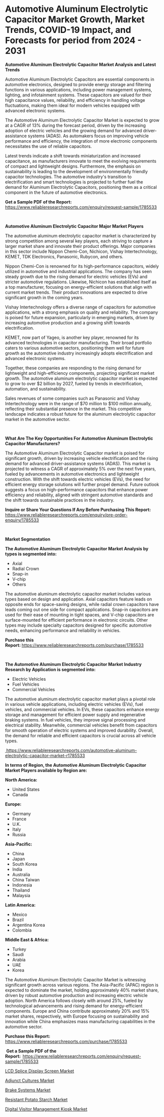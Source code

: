 <p><h1>Automotive Aluminum Electrolytic Capacitor Market Growth, Market Trends, COVID-19 Impact, and Forecasts for period from 2024 - 2031</h1></p><p><strong>Automotive Aluminum Electrolytic Capacitor Market Analysis and Latest Trends</strong></p>
<p><p>Automotive Aluminum Electrolytic Capacitors are essential components in automotive electronics, designed to provide energy storage and filtering functions in various applications, including power management systems, lighting, and infotainment systems. These capacitors are valued for their high capacitance values, reliability, and efficiency in handling voltage fluctuations, making them ideal for modern vehicles equipped with advanced electronic systems. </p><p>The Automotive Aluminum Electrolytic Capacitor Market is expected to grow at a CAGR of 13% during the forecast period, driven by the increasing adoption of electric vehicles and the growing demand for advanced driver-assistance systems (ADAS). As automakers focus on improving vehicle performance and efficiency, the integration of more electronic components necessitates the use of reliable capacitors. </p><p>Latest trends indicate a shift towards miniaturization and increased capacitance, as manufacturers innovate to meet the evolving requirements of compact and lightweight designs. Furthermore, the emphasis on sustainability is leading to the development of environmentally friendly capacitor technologies. The automotive industry's transition to electrification and smart technologies is projected to further fuel the demand for Aluminum Electrolytic Capacitors, positioning them as a critical component in the future of automotive electronics.</p></p>
<p><strong>Get a Sample PDF of the Report:&nbsp;</strong> <a href="https://www.reliableresearchreports.com/enquiry/request-sample/1785533?utm_campaign=37&utm_medium=2&utm_source=Github&utm_content=ia&utm_term=08102024&utm_id=automotive-aluminum-electrolytic-capacitor">https://www.reliableresearchreports.com/enquiry/request-sample/1785533</a></p>
<p>&nbsp;</p>
<p><strong>Automotive Aluminum Electrolytic Capacitor Major Market Players</strong></p>
<p><p>The automotive aluminum electrolytic capacitor market is characterized by strong competition among several key players, each striving to capture a larger market share and innovate their product offerings. Major companies in this sector include Nippon Chemi-Con, Nichicon, Vishay Intertechnology, KEMET, TDK Electronics, Panasonic, Rubycon, and others.</p><p>Nippon Chemi-Con is renowned for its high-performance capacitors, widely utilized in automotive and industrial applications. The company has seen steady growth due to the rising demand for electric vehicles (EVs) and stricter automotive regulations. Likewise, Nichicon has established itself as a top manufacturer, focusing on energy-efficient solutions that align with current market trends. Their product innovations are expected to drive significant growth in the coming years.</p><p>Vishay Intertechnology offers a diverse range of capacitors for automotive applications, with a strong emphasis on quality and reliability. The company is poised for future expansion, particularly in emerging markets, driven by increasing automotive production and a growing shift towards electrification.</p><p>KEMET, now part of Yageo, is another key player, renowned for its advanced technologies in capacitor manufacturing. Their broad portfolio caters to various automotive sectors, positioning them well for future growth as the automotive industry increasingly adopts electrification and advanced electronic systems.</p><p>Together, these companies are responding to the rising demand for lightweight and high-efficiency components, projecting significant market growth. The automotive aluminum electrolytic capacitor market is expected to grow to over $2 billion by 2027, fueled by trends in electrification, automation, and sustainability.</p><p>Sales revenues of some companies such as Panasonic and Vishay Intertechnology were in the range of $70 million to $100 million annually, reflecting their substantial presence in the market. This competitive landscape indicates a robust future for the aluminum electrolytic capacitor market in the automotive sector.</p></p>
<p>&nbsp;</p>
<p><strong>What Are The Key Opportunities For Automotive Aluminum Electrolytic Capacitor Manufacturers?</strong></p>
<p><p>The Automotive Aluminum Electrolytic Capacitor market is poised for significant growth, driven by increasing vehicle electrification and the rising demand for advanced driver-assistance systems (ADAS). This market is projected to witness a CAGR of approximately 5% over the next five years, fueled by advancements in automotive electronics and lightweight construction. With the shift towards electric vehicles (EVs), the need for efficient energy storage solutions will further propel demand. Future outlook suggests a focus on high-performance capacitors that enhance power efficiency and reliability, aligned with stringent automotive standards and the shift towards sustainable practices in the industry.</p></p>
<p><strong>Inquire or Share Your Questions If Any Before Purchasing This Report:</strong> <a href="https://www.reliableresearchreports.com/enquiry/pre-order-enquiry/1785533?utm_campaign=37&utm_medium=2&utm_source=Github&utm_content=ia&utm_term=08102024&utm_id=automotive-aluminum-electrolytic-capacitor">https://www.reliableresearchreports.com/enquiry/pre-order-enquiry/1785533</a></p>
<p>&nbsp;</p>
<p><strong>Market Segmentation</strong></p>
<p><strong>The Automotive Aluminum Electrolytic Capacitor Market Analysis by types is segmented into:</strong></p>
<p><ul><li>Axial</li><li>Radial Crown</li><li>Snap-in</li><li>V-chip</li><li>Others</li></ul></p>
<p><p>The automotive aluminum electrolytic capacitor market includes various types based on design and application. Axial capacitors feature leads on opposite ends for space-saving designs, while radial crown capacitors have leads coming out one side for compact applications. Snap-in capacitors are used for their ease of mounting in tight spaces, and V-chip capacitors are surface-mounted for efficient performance in electronic circuits. Other types may include specialty capacitors designed for specific automotive needs, enhancing performance and reliability in vehicles.</p></p>
<p><strong>Purchase this Report:&nbsp;</strong><a href="https://www.reliableresearchreports.com/purchase/1785533?utm_campaign=37&utm_medium=2&utm_source=Github&utm_content=ia&utm_term=08102024&utm_id=automotive-aluminum-electrolytic-capacitor">https://www.reliableresearchreports.com/purchase/1785533</a></p>
<p>&nbsp;</p>
<p><strong>The Automotive Aluminum Electrolytic Capacitor Market Industry Research by Application is segmented into:</strong></p>
<p><ul><li>Electric Vehicles</li><li>Fuel Vehicles</li><li>Commercial Vehicles</li></ul></p>
<p><p>The automotive aluminum electrolytic capacitor market plays a pivotal role in various vehicle applications, including electric vehicles (EVs), fuel vehicles, and commercial vehicles. In EVs, these capacitors enhance energy storage and management for efficient power supply and regenerative braking systems. In fuel vehicles, they improve signal processing and electrical stability. Meanwhile, commercial vehicles benefit from capacitors for smooth operation of electric systems and improved durability. Overall, the demand for reliable and efficient capacitors is crucial across all vehicle types.</p></p>
<p><a href="https://www.reliableresearchreports.com/automotive-aluminum-electrolytic-capacitor-market-r1785533?utm_campaign=37&utm_medium=2&utm_source=Github&utm_content=ia&utm_term=08102024&utm_id=automotive-aluminum-electrolytic-capacitor">&nbsp;https://www.reliableresearchreports.com/automotive-aluminum-electrolytic-capacitor-market-r1785533</a></p>
<p><strong>In terms of Region, the Automotive Aluminum Electrolytic Capacitor Market Players available by Region are:</strong></p>
<p>
    <p> <strong> North America: </strong>
        <ul>
            <li>United States</li>
            <li>Canada</li>
        </ul>
        </p> 
    <p> <strong> Europe: </strong>
        <ul>
            <li>Germany</li>
            <li>France</li>
            <li>U.K.</li>
            <li>Italy</li>
            <li>Russia</li>
        </ul>
        </p> 
    <p> <strong> Asia-Pacific: </strong>
        <ul>
            <li>China</li>
            <li>Japan</li>
            <li>South Korea</li>
            <li>India</li>
            <li>Australia</li>
            <li>China Taiwan</li>
            <li>Indonesia</li>
            <li>Thailand</li>
            <li>Malaysia</li>
        </ul>
        </p> 
    <p> <strong> Latin America: </strong>
        <ul>
            <li>Mexico</li>
            <li>Brazil</li>
            <li>Argentina Korea</li>
            <li>Colombia</li>
        </ul>
        </p> 
    <p> <strong> Middle East & Africa: </strong>
        <ul>
            <li>Turkey</li>
            <li>Saudi</li>
            <li>Arabia</li>
            <li>UAE</li>
            <li>Korea</li>
        </ul>
    </p>
    </p>
<p><p>The Automotive Aluminum Electrolytic Capacitor Market is witnessing significant growth across various regions. The Asia-Pacific (APAC) region is expected to dominate the market, holding approximately 40% market share, driven by robust automotive production and increasing electric vehicle adoption. North America follows closely with around 25%, fueled by technological advancements and rising demand for energy-efficient components. Europe and China contribute approximately 20% and 15% market shares, respectively, with Europe focusing on sustainability and innovation while China emphasizes mass manufacturing capabilities in the automotive sector.</p></p>
<p><strong>Purchase this Report: </strong><a href="https://www.reliableresearchreports.com/purchase/1785533?utm_campaign=37&utm_medium=2&utm_source=Github&utm_content=ia&utm_term=08102024&utm_id=automotive-aluminum-electrolytic-capacitor">https://www.reliableresearchreports.com/purchase/1785533</a></p>
<p>&nbsp;<strong>Get a Sample PDF of the Report:&nbsp;&nbsp;</strong><a href="https://www.reliableresearchreports.com/enquiry/request-sample/1785533?utm_campaign=37&utm_medium=2&utm_source=Github&utm_content=ia&utm_term=08102024&utm_id=automotive-aluminum-electrolytic-capacitor">https://www.reliableresearchreports.com/enquiry/request-sample/1785533</a></p>
<p><strong></strong></p>
<p><p><a href="https://github.com/jennyt6m/Market-Research-Report-List-1/blob/main/lcd-splice-display-screen-market.md?utm_campaign=37&utm_medium=2&utm_source=Github&utm_content=ia&utm_term=08102024&utm_id=automotive-aluminum-electrolytic-capacitor">LCD Splice Display Screen Market</a></p><p><a href="https://issuu.com/reportprime-2/docs/adjunct-cultures-market-size-2030.p_a9ef288e8d10d8?utm_campaign=37&utm_medium=2&utm_source=Github&utm_content=ia&utm_term=08102024&utm_id=automotive-aluminum-electrolytic-capacitor">Adjunct Cultures Market</a></p><p><a href="https://www.linkedin.com/pulse/insights-brake-systems-market-size-which-expanding-56-cagr-tkkke?utm_campaign=37&utm_medium=2&utm_source=Github&utm_content=ia&utm_term=08102024&utm_id=automotive-aluminum-electrolytic-capacitor">Brake Systems Market</a></p><p><a href="https://issuu.com/reportprime-2/docs/resistant-potato-starch-market-size_5ee194d64832ce?utm_campaign=37&utm_medium=2&utm_source=Github&utm_content=ia&utm_term=08102024&utm_id=automotive-aluminum-electrolytic-capacitor">Resistant Potato Starch Market</a></p><p><a href="https://github.com/ChristianClark406/Market-Research-Report-List-1/blob/main/digital-visitor-management-kiosk-market.md?utm_campaign=37&utm_medium=2&utm_source=Github&utm_content=ia&utm_term=08102024&utm_id=automotive-aluminum-electrolytic-capacitor">Digital Visitor Management Kiosk Market</a></p></p>